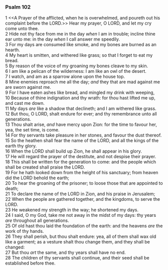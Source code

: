 ### Psalm 102

1 <<A Prayer of the afflicted, when he is overwhelmed, and poureth out his complaint before the LORD.>> Hear my prayer, O LORD, and let my cry come unto thee.  
2 Hide not thy face from me in the day *when* I am in trouble; incline thine ear unto me: in the day *when* I call answer me speedily.  
3 For my days are consumed like smoke, and my bones are burned as an hearth.  
4 My heart is smitten, and withered like grass; so that I forget to eat my bread.  
5 By reason of the voice of my groaning my bones cleave to my skin.  
6 I am like a pelican of the wilderness: I am like an owl of the desert.  
7 I watch, and am as a sparrow alone upon the house top.  
8 Mine enemies reproach me all the day; *and* they that are mad against me are sworn against me.  
9 For I have eaten ashes like bread, and mingled my drink with weeping,  
10 Because of thine indignation and thy wrath: for thou hast lifted me up, and cast me down.  
11 My days *are* like a shadow that declineth; and I am withered like grass.  
12 But thou, O LORD, shalt endure for ever; and thy remembrance unto all generations.  
13 Thou shalt arise, *and* have mercy upon Zion: for the time to favour her, yea, the set time, is come.  
14 For thy servants take pleasure in her stones, and favour the dust thereof.  
15 So the heathen shall fear the name of the LORD, and all the kings of the earth thy glory.  
16 When the LORD shall build up Zion, he shall appear in his glory.  
17 He will regard the prayer of the destitute, and not despise their prayer.  
18 This shall be written for the generation to come: and the people which shall be created shall praise the LORD.  
19 For he hath looked down from the height of his sanctuary; from heaven did the LORD behold the earth;  
20 To hear the groaning of the prisoner; to loose those that are appointed to death;  
21 To declare the name of the LORD in Zion, and his praise in Jerusalem;  
22 When the people are gathered together, and the kingdoms, to serve the LORD.  
23 He weakened my strength in the way; he shortened my days.  
24 I said, O my God, take me not away in the midst of my days: thy years *are* throughout all generations.  
25 Of old hast thou laid the foundation of the earth: and the heavens *are* the work of thy hands.  
26 They shall perish, but thou shalt endure: yea, all of them shall wax old like a garment; as a vesture shalt thou change them, and they shall be changed:  
27 But thou *art* the same, and thy years shall have no end.  
28 The children of thy servants shall continue, and their seed shall be established before thee.  

